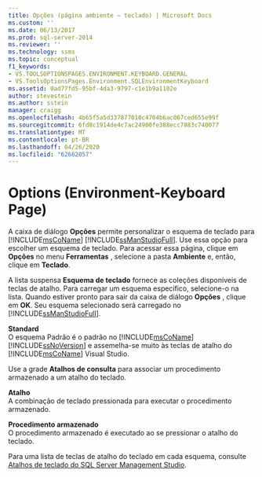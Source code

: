 ```yaml
---
title: Opções (página ambiente – teclado) | Microsoft Docs
ms.custom: ''
ms.date: 06/13/2017
ms.prod: sql-server-2014
ms.reviewer: ''
ms.technology: ssms
ms.topic: conceptual
f1_keywords:
- VS.TOOLSOPTIONSPAGES.ENVIRONMENT.KEYBOARD.GENERAL
- VS.ToolsOptionsPages.Environment.SQLEnvironmentKeyboard
ms.assetid: 0ad77fd5-95bf-4da3-9797-c1e1b9a1102e
author: stevestein
ms.author: sstein
manager: craigg
ms.openlocfilehash: 4b65f5a5d337877010c4704b6ac067ced655e99f
ms.sourcegitcommit: 6fd8c1914de4c7ac24900fe388ecc7883c740077
ms.translationtype: MT
ms.contentlocale: pt-BR
ms.lasthandoff: 04/26/2020
ms.locfileid: "62662057"
---
```

# <a name="options-environment-keyboard-page"></a>Options (Environment-Keyboard Page)
  A caixa de diálogo **Opções** permite personalizar o esquema de teclado para [!INCLUDE[msCoName](../../includes/msconame-md.md)] [!INCLUDE[ssManStudioFull](../../includes/ssmanstudiofull-md.md)]. Use essa opção para escolher um esquema de teclado. Para acessar essa página, clique em **Opções** no menu **Ferramentas** , selecione a pasta **Ambiente** e, então, clique em **Teclado**.  
  
 A lista suspensa **Esquema de teclado** fornece as coleções disponíveis de teclas de atalho. Para carregar um esquema específico, selecione-o na lista. Quando estiver pronto para sair da caixa de diálogo **Opções** , clique em **OK**. Seu esquema selecionado será carregado no [!INCLUDE[ssManStudioFull](../../includes/ssmanstudiofull-md.md)].  
  
 **Standard**  
 O esquema Padrão é o padrão no [!INCLUDE[msCoName](../../includes/msconame-md.md)] [!INCLUDE[ssNoVersion](../../includes/ssnoversion-md.md)] e assemelha-se muito às teclas de atalho do [!INCLUDE[msCoName](../../includes/msconame-md.md)] Visual Studio.  
  
 Use a grade **Atalhos de consulta** para associar um procedimento armazenado a um atalho do teclado.  
  
 **Atalho**  
 A combinação de teclado pressionada para executar o procedimento armazenado.  
  
 **Procedimento armazenado**  
 O procedimento armazenado é executado ao se pressionar o atalho do teclado.  
  
 Para uma lista de teclas de atalho do teclado em cada esquema, consulte [Atalhos de teclado do SQL Server Management Studio](../sql-server-management-studio-keyboard-shortcuts.md).  
  
  
